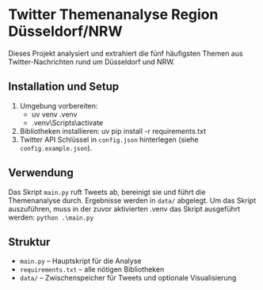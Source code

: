 # Twitter Themenanalyse Region Düsseldorf/NRW

Dieses Projekt analysiert und extrahiert die fünf häufigsten Themen aus Twitter-Nachrichten rund um Düsseldorf und NRW.

## Installation und Setup
1. Umgebung vorbereiten:
    - uv venv .venv
    - .venv\Scripts\activate 
2. Bibliotheken installieren:
uv pip install -r requirements.txt
3. Twitter API Schlüssel in `config.json` hinterlegen (siehe `config.example.json`).

## Verwendung
Das Skript `main.py` ruft Tweets ab, bereinigt sie und führt die Themenanalyse durch. Ergebnisse werden in `data/` abgelegt.
Um das Skript auszuführen, muss in der zuvor aktivierten .venv das Skript ausgeführt werden: ```python .\main.py ```

## Struktur
- `main.py` – Hauptskript für die Analyse
- `requirements.txt` – alle nötigen Bibliotheken
- `data/` – Zwischenspeicher für Tweets und optionale Visualisierung
